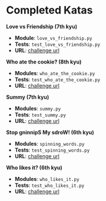 # Completed Katas

**Love vs Friendship (7th kyu)**

- **Module**: `love_vs_friendship.py`
- **Tests**: `test_love_vs_friendship.py`
- **URL**: [challenge url](https://www.codewars.com/kata/love-vs-friendship/)

**Who ate the cookie? (8th kyu)**

- **Modules**: `who_ate_the_cookie.py`
- **Tests**: `test_who_ate_the_cookie.py`
- **URL**: [challenge url](https://www.codewars.com/kata/who-ate-the-cookie/)

**Summy (7th kyu)**

- **Modules**: `summy.py`
- **Tests**: `test_summy.py`
- **URL**: [challenge url](https://www.codewars.com/kata/summy/)

**Stop gninnipS My sdroW! (6th kyu)**

- **Modules**: `spinning_words.py`
- **Tests**: `test_spinning_words.py`
- **URL**: [challenge url](https://www.codewars.com/kata/stop-gninnips-my-sdrow/)

**Who likes it? (6th kyu)**

- **Modules**: `who_likes_it.py`
- **Tests**: `test_who_likes_it.py`
- **URL**: [challenge url](https://www.codewars.com/kata/who-likes-it/)